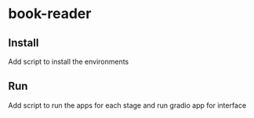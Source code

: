 # book-reader

## Install
Add script to install the environments 

## Run
Add script to run the apps for each stage and run gradio app for interface